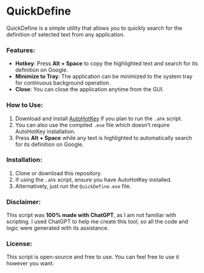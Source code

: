 # QuickDefine

QuickDefine is a simple utility that allows you to quickly search for the definition of selected text from any application.

### Features:
- **Hotkey**: Press **Alt + Space** to copy the highlighted text and search for its definition on Google.
- **Minimize to Tray**: The application can be minimized to the system tray for continuous background operation.
- **Close**: You can close the application anytime from the GUI.

### How to Use:
1. Download and install [AutoHotKey](https://www.autohotkey.com/) if you plan to run the `.ahk` script.
2. You can also use the compiled `.exe` file which doesn’t require AutoHotKey installation.
3. Press **Alt + Space** while any text is highlighted to automatically search for its definition on Google.

### Installation:
1. Clone or download this repository.
2. If using the `.ahk` script, ensure you have AutoHotKey installed.
3. Alternatively, just run the `QuickDefine.exe` file.

### Disclaimer:
This script was **100% made with ChatGPT**, as I am not familiar with scripting. I used ChatGPT to help me create this tool, so all the code and logic were generated with its assistance.

### License:
This script is open-source and free to use. You can feel free to use it however you want.
